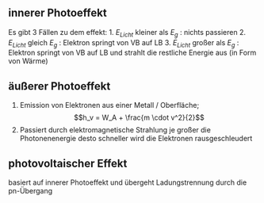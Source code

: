 ## innerer Photoeffekt
Es gibt 3 Fällen zu dem effekt:
	1. $E_{Licht}$ kleiner als  $E_g$ : nichts passieren
	2. $E_{Licht}$ gleich  $E_g$ : Elektron springt von VB auf LB
	3. $E_{Licht}$ großer als  $E_g$ : Elektron springt von VB auf LB und strahlt die restliche Energie aus (in Form von Wärme)

## äußerer Photoeffekt
1. Emission von Elektronen aus einer Metall / Oberfläche; $$h_v = W_A + \frac{m \cdot v^2}{2}$$
2. Passiert durch elektromagnetische Strahlung
je großer die Photonenenergie desto schneller wird die Elektronen rausgeschleudert
## photovoltaischer Effekt
basiert auf innerer Photoeffekt und übergeht Ladungstrennung durch die pn-Übergang
